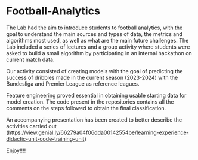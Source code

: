 # Football-Analytics

The Lab had the aim to introduce students to football analytics, with the goal to
understand the main sources and types of data, the metrics and algorithms most used, as well as what are the main future
challenges. The Lab included a series of lectures and a group activity where
students were asked to build a small algorithm by participating in an internal hackathon on current match data. 

Our activity consisted of creating models with the goal of predicting the success of dribbles made in the current season (2023-2024) with the Bundesliga and Premier League as reference leagues.

Feature engineering proved essential in obtaining usable starting data for model creation. The code present in the repositories contains all the comments on the steps followed to obtain the final classification. 

An accompanying presentation has been created to better describe the activities carried out (https://view.genial.ly/66279a04f06dda00142554be/learning-experience-didactic-unit-code-training-unit)

Enjoy!!!!
